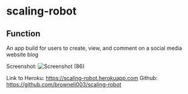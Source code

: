 # scaling-robot


## Function
An app build for users to create, view, and comment on a social media website blog


Screenshot: ![Screenshot (86)](https://user-images.githubusercontent.com/84150748/142798858-ac1a500c-a82c-4a4c-9282-7137504c8349.png)



Link to Heroku: https://scaling-robot.herokuapp.com
Github: https://github.com/browneli003/scaling-robot
